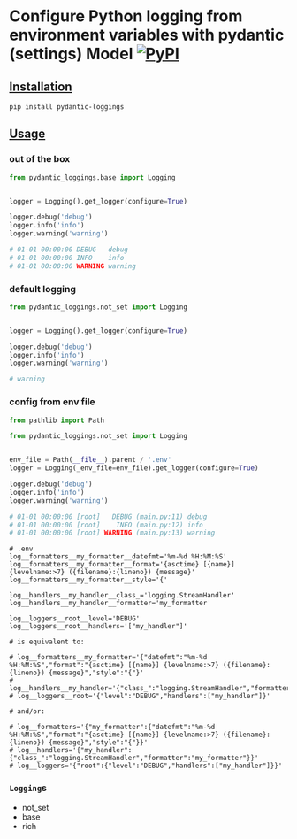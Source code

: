 # Configure Python logging from environment variables with pydantic (settings) Model [![PyPI](https://img.shields.io/pypi/v/pydantic-loggings)](https://pypi.org/project/pydantic-loggings/)

## [Installation](https://pypi.org/project/pydantic-loggings/)

```shell
pip install pydantic-loggings
```

## [Usage](./examples)

### out of the box

```py
from pydantic_loggings.base import Logging


logger = Logging().get_logger(configure=True)

logger.debug('debug')
logger.info('info')
logger.warning('warning')

# 01-01 00:00:00 DEBUG   debug
# 01-01 00:00:00 INFO    info
# 01-01 00:00:00 WARNING warning
```

### default logging

```py
from pydantic_loggings.not_set import Logging


logger = Logging().get_logger(configure=True)

logger.debug('debug')
logger.info('info')
logger.warning('warning')

# warning
```

### config from env file

```py
from pathlib import Path

from pydantic_loggings.not_set import Logging


env_file = Path(__file__).parent / '.env'
logger = Logging(_env_file=env_file).get_logger(configure=True)

logger.debug('debug')
logger.info('info')
logger.warning('warning')

# 01-01 00:00:00 [root]   DEBUG (main.py:11) debug
# 01-01 00:00:00 [root]    INFO (main.py:12) info
# 01-01 00:00:00 [root] WARNING (main.py:13) warning
```

```shell
# .env
log__formatters__my_formatter__datefmt='%m-%d %H:%M:%S'
log__formatters__my_formatter__format='{asctime} [{name}] {levelname:>7} ({filename}:{lineno}) {message}'
log__formatters__my_formatter__style='{'

log__handlers__my_handler__class_='logging.StreamHandler'
log__handlers__my_handler__formatter='my_formatter'

log__loggers__root__level='DEBUG'
log__loggers__root__handlers='["my_handler"]'

# is equivalent to:

# log__formatters__my_formatter='{"datefmt":"%m-%d %H:%M:%S","format":"{asctime} [{name}] {levelname:>7} ({filename}:{lineno}) {message}","style":"{"}'
# log__handlers__my_handler='{"class_":"logging.StreamHandler","formatter":"my_formatter"}'
# log__loggers__root='{"level":"DEBUG","handlers":["my_handler"]}'

# and/or:

# log__formatters='{"my_formatter":{"datefmt":"%m-%d %H:%M:%S","format":"{asctime} [{name}] {levelname:>7} ({filename}:{lineno}) {message}","style":"{"}}'
# log__handlers='{"my_handler":{"class_":"logging.StreamHandler","formatter":"my_formatter"}}'
# log__loggers='{"root":{"level":"DEBUG","handlers":["my_handler"]}}'
```

### `Logging`s

- not_set
- base
- rich
